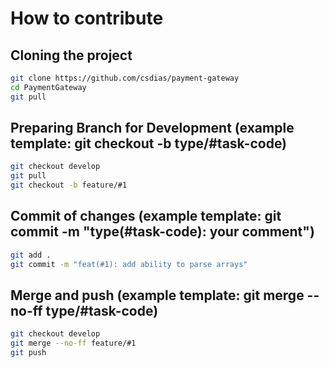 # How to contribute

## Cloning the project

```bash
git clone https://github.com/csdias/payment-gateway
cd PaymentGateway
git pull
```

## Preparing Branch for Development (example template: git checkout -b  type/#task-code)

```bash
git checkout develop
git pull
git checkout -b feature/#1
```

## Commit of changes (example template: git commit -m "type(#task-code): your comment")

```bash
git add .
git commit -m "feat(#1): add ability to parse arrays"
```


## Merge and push (example template: git merge --no-ff type/#task-code)

```bash
git checkout develop
git merge --no-ff feature/#1
git push
```
